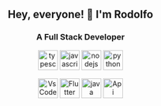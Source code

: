 <h2 align="center">Hey, everyone! 👋 I'm Rodolfo</h2>

<h3 align="center">A Full Stack Developer </h3>

<p align="center">
  <img src="https://seeklogo.com/images/T/typescript-logo-B29A3F462D-seeklogo.com.png" alt="typescript" width="40" height="40"/>
  <img src="https://upload.wikimedia.org/wikipedia/commons/thumb/9/99/Unofficial_JavaScript_logo_2.svg/600px-Unofficial_JavaScript_logo_2.svg.png" alt="javascript" width="40" height="40"/>
  <img src="https://nodejs.org/static/images/logos/nodejs-new-pantone-black.svg" alt="nodejs" width="40" height="40"/>
  <img src="https://upload.wikimedia.org/wikipedia/commons/thumb/c/c3/Python-logo-notext.svg/600px-Python-logo-notext.svg.png" alt="python" width="40" height="40"/>
</p>
<p align="center"><img src="https://cdn.jsdelivr.net/gh/chocolatey-community/chocolatey-coreteampackages@00a000c7e5d8cc0d8416468e164eef281f843bff/icons/vscode.png" alt="VsCode" width="40" height="40"/>
<img src="https://www.kindpng.com/picc/m/355-3557482_flutter-logo-png-transparent-png.png" alt="Flutter" width="40" height="40"/>
<img src="https://netbeans.org/attachments/images/project/java.png" alt="java" width="40" height="40"/>
<img src="https://tse3.mm.bing.net/th?id=OIP.neH7oLSss87jNaoQQIch4wAAAA&pid=Api&P=0&w=300&h=300" alt="Api" width="40" height="40"/>
</p>
<!--
**FrancosCorporation/FrancosCorporation** is a ✨ _special_ ✨ repository because its `README.md` (this file) appears on your GitHub profile.

Here are some ideas to get you started:

* 🔭 I’m currently working on ...
* 🌱 I’m currently learning ...
* 👯 I’m looking to collaborate on ...
* 🤔 I’m looking for help with ...
* 💬 Ask me about ...
* 📫 How to reach me: ...
* 😄 Pronouns: ...
* ⚡ Fun fact: ...

-->
